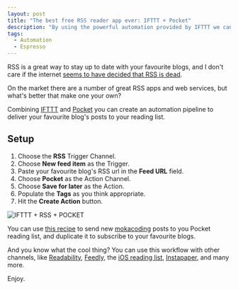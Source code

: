 ```yaml
---
layout: post
title: "The best free RSS reader app ever: IFTTT + Pocket"
description: "By using the powerful automation provided by IFTTT we can make deliver the latest posts of your favourite blogs to Pocket. This is the most powerful RSS reader ever, and it is free."
tags:
  - Automation
  - Espresso
---
```


RSS is a great way to stay up to date with your favourite blogs, and I don't care if the internet [seems to have decided that RSS is dead](http://techcrunch.com/2013/03/13/google-readers-death-is-proof-that-rss-always-suffered-from-lack-of-consumer-appeal/).

On the market there are a number of great RSS apps and web services, but what's better that make one your own?

Combining [IFTTT](https://ifttt.com/recipes) and [Pocket](https://getpocket.com/) you can create an automation pipeline to deliver your favourite blog's posts to your reading list.

## Setup

1. Choose the **RSS** Trigger Channel.
2. Choose **New feed item** as the Trigger.
3. Paste your favourite blog's RSS url in the **Feed URL** field.
4. Choose **Pocket** as the Action Channel.
5. Choose **Save for later** as the Action.
6. Populate the **Tags** as you think appropriate.
7. Hit the **Create Action** button.

![IFTTT + RSS + POCKET](https://s3.amazonaws.com/mokacoding/2015-10-08-ifttt-rss-pocket.jpg)

You can use [this recipe](https://ifttt.com/recipes/330296-mokacoding-rss-to-pocket) to send new [mokacoding](http://mokacoding.com) posts to you Pocket reading list, and duplicate it to subscribe to your favourite blogs.

And you know what the cool thing? You can use this workflow with other channels, like [Readability](https://ifttt.com/readability), [Feedly](https://ifttt.com/feedly), the [iOS reading list](https://ifttt.com/ios_reading_list), [Instapaper](https://ifttt.com/instapaper), and many more.

Enjoy.
